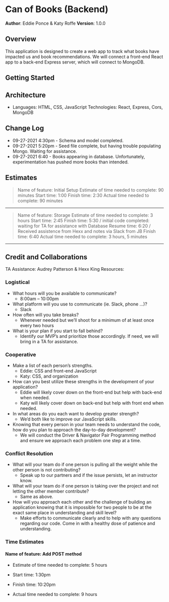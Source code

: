 # Can of Books (Backend)

**Author**: Eddie Ponce & Katy Roffe
**Version**: 1.0.0

## Overview

This application is designed to create a web app to track what books have impacted us and book recommendations. We will connect a front-end React app to a back-end Express server, which will connect to MongoDB.

## Getting Started
<!-- What are the steps that a user must take in order to build this app on their own machine and get it running? -->

## Architecture

* Languages: HTML, CSS, JavaScript
Technologies: React, Express, Cors, MongoDB

## Change Log

* 09-27-2021 4:30pm - Schema and model completed.
* 09-27-2021 5:20pm - Seed file complete, but having trouble populating Mongo. Waiting for assistance.
* 09-27-2021 6:40 - Books appearing in database. Unfortunately, experimentation has pushed more books than intended.

## Estimates

> Name of feature: Initial Setup
> Estimate of time needed to complete: 90 minutes
> Start time: 1:00
> Finish time: 2:30
> Actual time needed to complete: 90 minutes
---
> Name of feature: Storage
> Estimate of time needed to complete: 3 hours
> Start time: 2:45
> Finish time: 5:30 / initial code completed: waiting for TA for assistance with Database
> Resume time: 6:20 / Received assistence from Hexx and notes via Slack from JB
> Finish time: 6:40
> Actual time needed to complete: 3 hours, 5 minutes
---

## Credit and Collaborations

TA Assistance: Audrey Patterson & Hexx King
Resources:

### Logistical

* What hours will you be available to communicate?
  * 8:00am – 10:00pm
* What platform will you use to communicate (ie. Slack, phone …)?
  * Slack
* How often will you take breaks?
  * Whenever needed but we’ll shoot for a minimum of at least once every two hours
* What is your plan if you start to fall behind?
  * Identify our MVP’s and prioritize those accordingly. If need, we will bring in a TA for assistance.

### Cooperative

* Make a list of each person’s strengths.
  * Eddie: CSS and front-end JavaScript
  * Katy: CSS, and organization
* How can you best utilize these strengths in the development of your application?
  * Eddie will likely cover down on the front-end but help with back-end when needed.
  * Katy will likely cover down on back-end but help with front end when needed.
* In what areas do you each want to develop greater strength?
  * We’d both like to improve our JavaScript skills.
* Knowing that every person in your team needs to understand the code, how do you plan to approach the day-to-day development?
  * We will conduct the Driver & Navigator Pair Programming  method and ensure we approach each problem one step at a time.
  
### Conflict Resolution

* What will your team do if one person is pulling all the weight while the other person is not contributing?
  * Speak up to our partners and if the issue persists, let an instructor know.
* What will your team do if one person is taking over the project and not letting the other member contribute?
  * Same as above.
* How will you approach each other and the challenge of building an application knowing that it is impossible for two people to be at the exact same place in understanding and skill level?
  * Make efforts to communicate clearly and to help with any questions regarding our code. Come in with a healthy dose of patience and understanding.

### Time Estimates

#### Name of feature: Add POST method

* Estimate of time needed to complete: 5 hours

* Start time: 1:30pm

* Finish time: 10:20pm

* Actual time needed to complete: 9 hours
